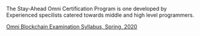 The Stay-Ahead Omni Certification Program is one developed by Experienced specilists catered towards middle and high level programmers. 

[Omni Blockchain Examination Syllabus, Spring, 2020]()
